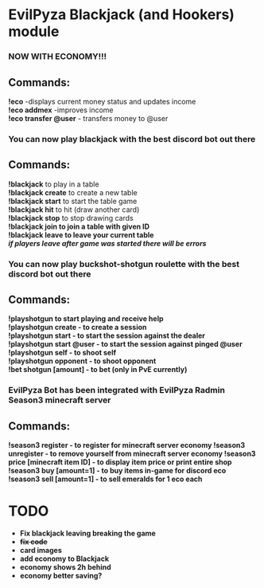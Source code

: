 # EvilPyza Blackjack (and Hookers) module

### NOW WITH ECONOMY!!!
## Commands:
**!eco** -displays current money status and updates income<br>
**!eco addmex** -improves income<br>
**!eco transfer @user** - transfers money to @user <br>

### You can now play blackjack with the best discord bot out there
## Commands:
**!blackjack** to play in a table <br>
**!blackjack create** to create a new table <br>
**!blackjack start** to start the table game <br>
**!blackjack hit** to hit (draw another card) <br>
**!blackjack stop** to stop drawing cards <br>
**!blackjack join <table ID>** to join a table with given ID <br>
**!blackjack leave** to leave your current table <br>
*if players leave after game was started there will be errors*


### You can now play buckshot-shotgun roulette with the best discord bot out there
## Commands:
**!playshotgun** to start playing and receive help <br>
**!playshotgun create** - to create a session<br>
**!playshotgun start** - to start the session against the dealer<br>
**!playshotgun start @user** - to start the session against pinged @user<br>
**!playshotgun self** - to shoot self<br>
**!playshotgun opponent** - to shoot opponent<br>
**!bet shotgun [amount]** - to bet (only in PvE currently)

### EvilPyza Bot has been integrated with EvilPyza Radmin Season3 minecraft server
## Commands:
**!season3 register <minecraft player name>** - to register for minecraft server economy
**!season3 unregister** - to remove yourself from minecraft server economy
**!season3 price [minecraft item ID]** - to display item price or print entire shop
**!season3 buy <minecraft item ID> [amount=1]** - to buy items in-game for discord eco
**!season3 sell <minecraft item ID> [amount=1]** - to sell emeralds for 1 eco each

# TODO
- Fix blackjack leaving breaking the game
- ~~fix code~~
- card images
- add economy to Blackjack
- economy shows 2h behind
- economy better saving?


